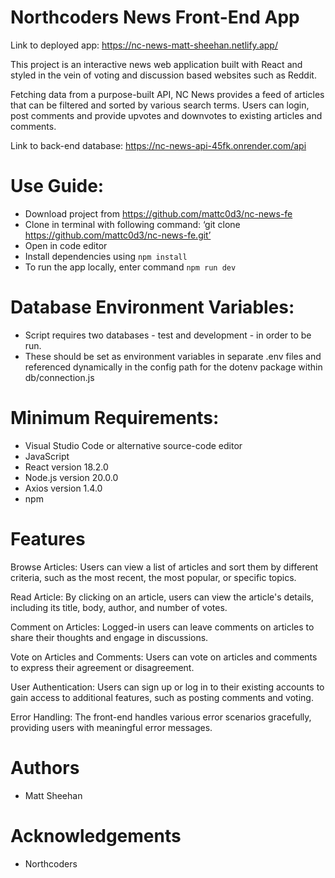 # Northcoders News Front-End App

Link to deployed app: https://nc-news-matt-sheehan.netlify.app/

This project is an interactive news web application built with React and styled in the vein of voting and discussion based websites such as Reddit.

Fetching data from a purpose-built API, NC News provides a feed of articles that can be filtered and sorted by various search terms. Users can login, post comments and provide upvotes and downvotes to existing articles and comments.

Link to back-end database: https://nc-news-api-45fk.onrender.com/api

# Use Guide:
- Download project from https://github.com/mattc0d3/nc-news-fe
- Clone in terminal with following command: ‘git clone https://github.com/mattc0d3/nc-news-fe.git’
- Open in code editor
- Install dependencies using `npm install`
- To run the app locally, enter command `npm run dev`

# Database Environment Variables:
- Script requires two databases - test and development - in order to be run. 
- These should be set as environment variables in separate .env files and referenced dynamically in the config path for the dotenv package within db/connection.js

# Minimum Requirements:
- Visual Studio Code or alternative source-code editor
- JavaScript
- React version 18.2.0
- Node.js version 20.0.0
- Axios version 1.4.0
- npm

# Features
Browse Articles: Users can view a list of articles and sort them by different criteria, such as the most recent, the most popular, or specific topics.

Read Article: By clicking on an article, users can view the article's details, including its title, body, author, and number of votes.

Comment on Articles: Logged-in users can leave comments on articles to share their thoughts and engage in discussions.

Vote on Articles and Comments: Users can vote on articles and comments to express their agreement or disagreement.

User Authentication: Users can sign up or log in to their existing accounts to gain access to additional features, such as posting comments and voting.

Error Handling: The front-end handles various error scenarios gracefully, providing users with meaningful error messages.

# Authors
- Matt Sheehan

# Acknowledgements
- Northcoders